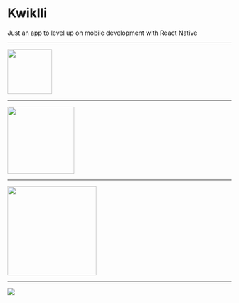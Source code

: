 # Kwiklli
Just an app to level up on mobile development with React Native

---

<img src="https://res.cloudinary.com/shaolinmkz/image/upload/v1616080009/softcom/kwiklli/npay-white.svg" width="100">

---
<img src="https://res.cloudinary.com/shaolinmkz/image/upload/v1605358954/softcom/kwiklli/npay-logo.svg" width="150">

---
<img src="https://res.cloudinary.com/shaolinmkz/image/upload/v1616080009/softcom/kwiklli/npay-white.svg" width="200">

---
![](kwiklli_giphy.gif)
